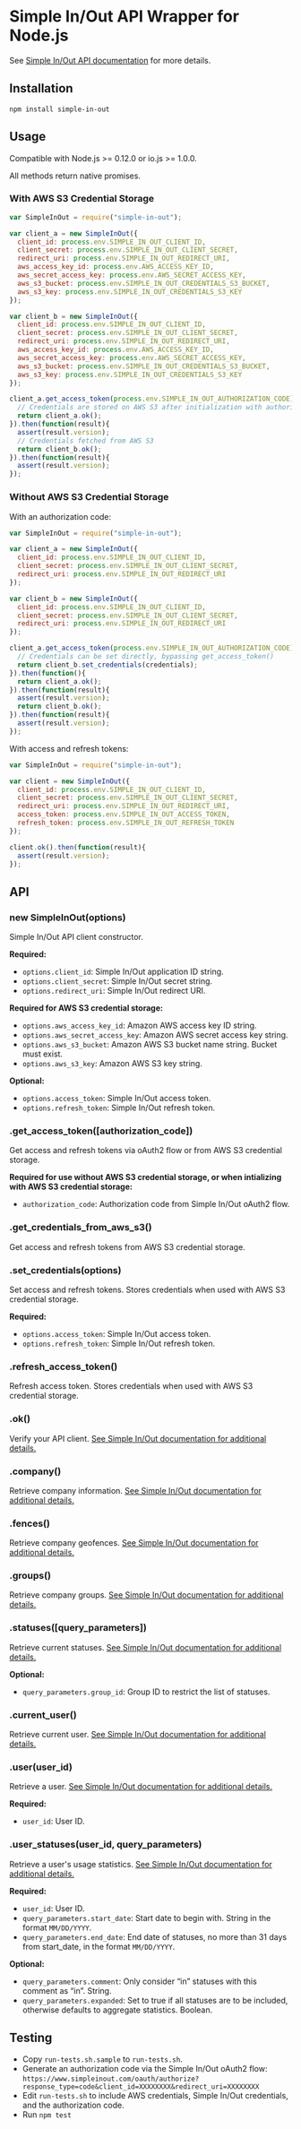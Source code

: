 Simple In/Out API Wrapper for Node.js
=====================================

See [Simple In/Out API documentation](http://www.simplymadeapps.com/developers/simpleinout/) for more details.

## Installation

```
npm install simple-in-out
```

## Usage

Compatible with Node.js >= 0.12.0 or io.js >= 1.0.0.

All methods return native promises.

### With AWS S3 Credential Storage

```js
var SimpleInOut = require("simple-in-out");

var client_a = new SimpleInOut({
  client_id: process.env.SIMPLE_IN_OUT_CLIENT_ID,
  client_secret: process.env.SIMPLE_IN_OUT_CLIENT_SECRET,
  redirect_uri: process.env.SIMPLE_IN_OUT_REDIRECT_URI,
  aws_access_key_id: process.env.AWS_ACCESS_KEY_ID,
  aws_secret_access_key: process.env.AWS_SECRET_ACCESS_KEY,
  aws_s3_bucket: process.env.SIMPLE_IN_OUT_CREDENTIALS_S3_BUCKET,
  aws_s3_key: process.env.SIMPLE_IN_OUT_CREDENTIALS_S3_KEY
});

var client_b = new SimpleInOut({
  client_id: process.env.SIMPLE_IN_OUT_CLIENT_ID,
  client_secret: process.env.SIMPLE_IN_OUT_CLIENT_SECRET,
  redirect_uri: process.env.SIMPLE_IN_OUT_REDIRECT_URI,
  aws_access_key_id: process.env.AWS_ACCESS_KEY_ID,
  aws_secret_access_key: process.env.AWS_SECRET_ACCESS_KEY,
  aws_s3_bucket: process.env.SIMPLE_IN_OUT_CREDENTIALS_S3_BUCKET,
  aws_s3_key: process.env.SIMPLE_IN_OUT_CREDENTIALS_S3_KEY
});

client_a.get_access_token(process.env.SIMPLE_IN_OUT_AUTHORIZATION_CODE).then(function(){
  // Credentials are stored on AWS S3 after initialization with authorization code
  return client_a.ok();
}).then(function(result){
  assert(result.version);
  // Credentials fetched from AWS S3
  return client_b.ok();
}).then(function(result){
  assert(result.version);
});
```

### Without AWS S3 Credential Storage

With an authorization code:

```js
var SimpleInOut = require("simple-in-out");

var client_a = new SimpleInOut({
  client_id: process.env.SIMPLE_IN_OUT_CLIENT_ID,
  client_secret: process.env.SIMPLE_IN_OUT_CLIENT_SECRET,
  redirect_uri: process.env.SIMPLE_IN_OUT_REDIRECT_URI
});

var client_b = new SimpleInOut({
  client_id: process.env.SIMPLE_IN_OUT_CLIENT_ID,
  client_secret: process.env.SIMPLE_IN_OUT_CLIENT_SECRET,
  redirect_uri: process.env.SIMPLE_IN_OUT_REDIRECT_URI
});

client_a.get_access_token(process.env.SIMPLE_IN_OUT_AUTHORIZATION_CODE).then(function(credentials){
  // Credentials can be set directly, bypassing get_access_token()
  return client_b.set_credentials(credentials);
}).then(function(){
  return client_a.ok();
}).then(function(result){
  assert(result.version);
  return client_b.ok();
}).then(function(result){
  assert(result.version);
});
```

With access and refresh tokens:

```js
var SimpleInOut = require("simple-in-out");

var client = new SimpleInOut({
  client_id: process.env.SIMPLE_IN_OUT_CLIENT_ID,
  client_secret: process.env.SIMPLE_IN_OUT_CLIENT_SECRET,
  redirect_uri: process.env.SIMPLE_IN_OUT_REDIRECT_URI,
  access_token: process.env.SIMPLE_IN_OUT_ACCESS_TOKEN,
  refresh_token: process.env.SIMPLE_IN_OUT_REFRESH_TOKEN
});

client.ok().then(function(result){
  assert(result.version);
});
```

## API

### new SimpleInOut(options)

Simple In/Out API client constructor.

__Required:__

 * `options.client_id`: Simple In/Out application ID string.
 * `options.client_secret`: Simple In/Out secret string.
 * `options.redirect_uri`: Simple In/Out redirect URI.

__Required for AWS S3 credential storage:__

 * `options.aws_access_key_id`: Amazon AWS access key ID string.
 * `options.aws_secret_access_key`: Amazon AWS secret access key string.
 * `options.aws_s3_bucket`: Amazon AWS S3 bucket name string. Bucket must exist.
 * `options.aws_s3_key`: Amazon AWS S3 key string.

__Optional:__

 * `options.access_token`: Simple In/Out access token.
 * `options.refresh_token`: Simple In/Out refresh token.

### .get_access_token([authorization_code])

Get access and refresh tokens via oAuth2 flow or from AWS S3 credential storage.

__Required for use without AWS S3 credential storage, or when intializing with AWS S3 credential storage:__

 * `authorization_code`: Authorization code from Simple In/Out oAuth2 flow.

### .get_credentials_from_aws_s3()

Get access and refresh tokens from AWS S3 credential storage.

### .set_credentials(options)

Set access and refresh tokens. Stores credentials when used with AWS S3 credential storage.

__Required:__

 * `options.access_token`: Simple In/Out access token.
 * `options.refresh_token`: Simple In/Out refresh token.

### .refresh_access_token()

Refresh access token. Stores credentials when used with AWS S3 credential storage.

### .ok()

Verify your API client. [See Simple In/Out documentation for additional details.](http://www.simplymadeapps.com/developers/simpleinout/index.html#ok)

### .company()

Retrieve company information. [See Simple In/Out documentation for additional details.](http://www.simplymadeapps.com/developers/simpleinout/index.html#company)

### .fences()

Retrieve company geofences. [See Simple In/Out documentation for additional details.](http://www.simplymadeapps.com/developers/simpleinout/index.html#geofences)

### .groups()

Retrieve company groups. [See Simple In/Out documentation for additional details.](http://www.simplymadeapps.com/developers/simpleinout/index.html#groups)

### .statuses([query_parameters])

Retrieve current statuses. [See Simple In/Out documentation for additional details.](http://www.simplymadeapps.com/developers/simpleinout/index.html#statuses)

__Optional:__

 * `query_parameters.group_id`: Group ID to restrict the list of statuses.

### .current_user()

Retrieve current user. [See Simple In/Out documentation for additional details.](http://www.simplymadeapps.com/developers/simpleinout/index.html#get-the-current-user)

### .user(user_id)

Retrieve a user. [See Simple In/Out documentation for additional details.](http://www.simplymadeapps.com/developers/simpleinout/index.html#get-user)

__Required:__

 * `user_id`: User ID.

### .user_statuses(user_id, query_parameters)

Retrieve a user's usage statistics. [See Simple In/Out documentation for additional details.](http://www.simplymadeapps.com/developers/simpleinout/index.html#get-user-statuses)

__Required:__

 * `user_id`: User ID.
 * `query_parameters.start_date`: Start date to begin with. String in the format `MM/DD/YYYY`.
 * `query_parameters.end_date`: End date of statuses, no more than 31 days from start_date, in the format `MM/DD/YYYY`.

__Optional:__

 * `query_parameters.comment`: Only consider “in” statuses with this comment as “in”. String.
 * `query_parameters.expanded`: Set to true if all statuses are to be included, otherwise defaults to aggregate statistics. Boolean.

## Testing

 * Copy `run-tests.sh.sample` to `run-tests.sh`.
 * Generate an authorization code via the Simple In/Out oAuth2 flow: `https://www.simpleinout.com/oauth/authorize?response_type=code&client_id=XXXXXXXX&redirect_uri=XXXXXXXX`
 * Edit `run-tests.sh` to include AWS credentials, Simple In/Out credentials, and the authorization code.
 * Run `npm test`
